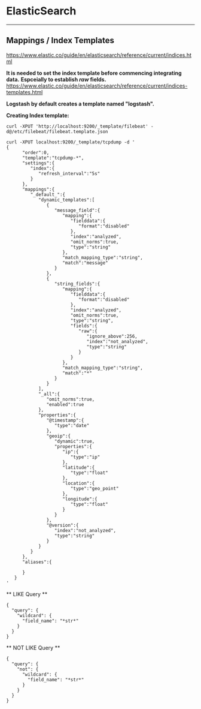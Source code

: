 # ElasticSearch

---

## Mappings / Index Templates
<https://www.elastic.co/guide/en/elasticsearch/reference/current/indices.html>

**It is needed to set the index template before commencing integrating data.**
**Espceially to establish *raw* fields.**
<https://www.elastic.co/guide/en/elasticsearch/reference/current/indices-templates.html>

**Logstash by default creates a template named "logstash".**

**Creating Index template:**
```
curl -XPUT 'http://localhost:9200/_template/filebeat' -d@/etc/filebeat/filebeat.template.json
```

```
curl -XPUT localhost:9200/_template/tcpdump -d '
{
      "order":0,
      "template":"tcpdump-*",
      "settings":{
         "index":{
            "refresh_interval":"5s"
         }
      },
      "mappings":{
         "_default_":{
            "dynamic_templates":[
               {
                  "message_field":{
                     "mapping":{
                        "fielddata":{
                           "format":"disabled"
                        },
                        "index":"analyzed",
                        "omit_norms":true,
                        "type":"string"
                     },
                     "match_mapping_type":"string",
                     "match":"message"
                  }
               },
               {
                  "string_fields":{
                     "mapping":{
                        "fielddata":{
                           "format":"disabled"
                        },
                        "index":"analyzed",
                        "omit_norms":true,
                        "type":"string",
                        "fields":{
                           "raw":{
                              "ignore_above":256,
                              "index":"not_analyzed",
                              "type":"string"
                           }
                        }
                     },
                     "match_mapping_type":"string",
                     "match":"*"
                  }
               }
            ],
            "_all":{
               "omit_norms":true,
               "enabled":true
            },
            "properties":{
               "@timestamp":{
                  "type":"date"
               },
               "geoip":{
                  "dynamic":true,
                  "properties":{
                     "ip":{
                        "type":"ip"
                     },
                     "latitude":{
                        "type":"float"
                     },
                     "location":{
                        "type":"geo_point"
                     },
                     "longitude":{
                        "type":"float"
                     }
                  }
               },
               "@version":{
                  "index":"not_analyzed",
                  "type":"string"
               }
            }
         }
      },
      "aliases":{

      }
   }
'
```

** LIKE Query **
```
{
  "query": {
    "wildcard": {
      "field_name": "*str*"
    }
  }
}
```


** NOT LIKE Query **
```
{
  "query": {
    "not": {
      "wildcard": {
        "field_name": "*str*"
      }
    }
  }
}
```
